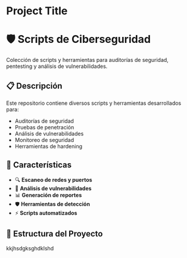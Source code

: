 
# Project Title

# 🛡️ Scripts de Ciberseguridad

Colección de scripts y herramientas para auditorías de seguridad, pentesting y análisis de vulnerabilidades.

## 📋 Descripción

Este repositorio contiene diversos scripts y herramientas desarrollados para:
- Auditorías de seguridad
- Pruebas de penetración
- Análisis de vulnerabilidades
- Monitoreo de seguridad
- Herramientas de hardening

## 🚀 Características

- 🔍 **Escaneo de redes y puertos**
- 🔐 **Análisis de vulnerabilidades**
- 📊 **Generación de reportes**
- 🛡️ **Herramientas de detección**
- ⚡ **Scripts automatizados**

## 📁 Estructura del Proyecto


kkjhsdgksghdklshd